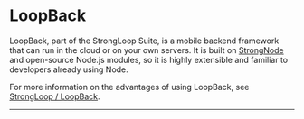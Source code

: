 # LoopBack

LoopBack, part of the StrongLoop Suite, is a mobile backend framework that can run in the cloud or on your own servers.
It is built on [StrongNode](http://strongloop.com/strongloop-suite/strongnode/) and open-source Node.js modules, so
it is highly extensible and familiar to developers already using Node.

For more information on the advantages of using LoopBack, see 
[StrongLoop / LoopBack](http://strongloop.com/strongloop-suite/loopback/).


---
